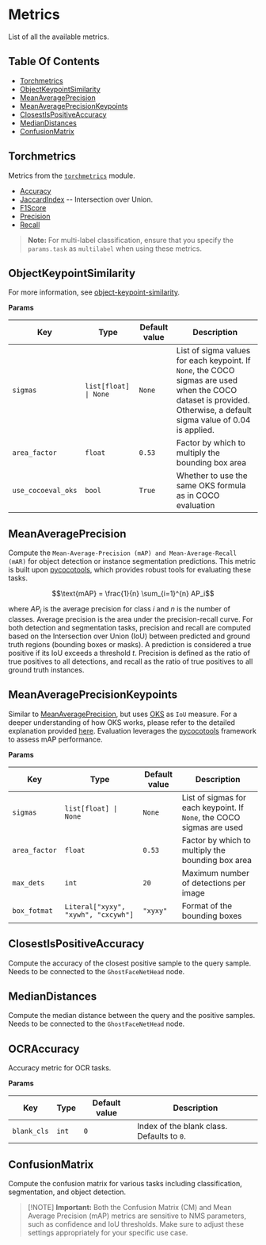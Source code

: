 # Metrics

List of all the available metrics.

## Table Of Contents

- [Torchmetrics](#torchmetrics)
- [ObjectKeypointSimilarity](#objectkeypointsimilarity)
- [MeanAveragePrecision](#meanaverageprecision)
- [MeanAveragePrecisionKeypoints](#meanaverageprecisionkeypoints)
- [ClosestIsPositiveAccuracy](#closestispositiveaccuracy)
- [MedianDistances](#mediandistances)
- [ConfusionMatrix](#confusionmatrix)

## Torchmetrics

Metrics from the [`torchmetrics`](https://lightning.ai/docs/torchmetrics/stable/) module.

- [Accuracy](https://lightning.ai/docs/torchmetrics/stable/classification/accuracy.html)
- [JaccardIndex](https://lightning.ai/docs/torchmetrics/stable/classification/jaccard_index.html) -- Intersection over Union.
- [F1Score](https://lightning.ai/docs/torchmetrics/stable/classification/f1_score.html)
- [Precision](https://lightning.ai/docs/torchmetrics/stable/classification/precision.html)
- [Recall](https://lightning.ai/docs/torchmetrics/stable/classification/recall.html)

> **Note:** For multi-label classification, ensure that you specify the `params.task` as `multilabel` when using these metrics.

## ObjectKeypointSimilarity

For more information, see [object-keypoint-similarity](https://learnopencv.com/object-keypoint-similarity/).

**Params**

| Key                | Type                  | Default value | Description                                                                                                                                                         |
| ------------------ | --------------------- | ------------- | ------------------------------------------------------------------------------------------------------------------------------------------------------------------- |
| `sigmas`           | `list[float] \| None` | `None`        | List of sigma values for each keypoint. If `None`, the COCO sigmas are used when the COCO dataset is provided. Otherwise, a default sigma value of 0.04 is applied. |
| `area_factor`      | `float`               | `0.53`        | Factor by which to multiply the bounding box area                                                                                                                   |
| `use_cocoeval_oks` | `bool`                | `True`        | Whether to use the same OKS formula as in COCO evaluation                                                                                                           |

## MeanAveragePrecision

Compute the `Mean-Average-Precision (mAP) and Mean-Average-Recall (mAR)` for object detection or instance segmentation predictions. This metric is built upon [pycocotools](https://github.com/cocodataset/cocoapi), which provides robust tools for evaluating these tasks.

```math
\text{mAP} = \frac{1}{n} \sum_{i=1}^{n} AP_i
```

where $AP_i$ is the average precision for class $i$ and $n$ is the number of classes. Average precision is the area under the precision-recall curve. For both detection and segmentation tasks, precision and recall are computed based on the Intersection over Union (IoU) between predicted and ground truth regions (bounding boxes or masks). A prediction is considered a true positive if its IoU exceeds a threshold $t$. Precision is defined as the ratio of true positives to all detections, and recall as the ratio of true positives to all ground truth instances.

## MeanAveragePrecisionKeypoints

Similar to [MeanAveragePrecision](#meanaverageprecision), but uses [OKS](#objectkeypointsimilarity) as `IoU` measure.
For a deeper understanding of how OKS works, please refer to the detailed explanation provided [here](https://learnopencv.com/object-keypoint-similarity/).
Evaluation leverages the [pycocotools](https://github.com/cocodataset/cocoapi) framework to assess mAP performance.

**Params**

| Key           | Type                                | Default value | Description                                                           |
| ------------- | ----------------------------------- | ------------- | --------------------------------------------------------------------- |
| `sigmas`      | `list[float] \| None`               | `None`        | List of sigmas for each keypoint. If `None`, the COCO sigmas are used |
| `area_factor` | `float`                             | `0.53`        | Factor by which to multiply the bounding box area                     |
| `max_dets`    | `int`                               | `20`          | Maximum number of detections per image                                |
| `box_fotmat`  | `Literal["xyxy", "xywh", "cxcywh"]` | `"xyxy"`      | Format of the bounding boxes                                          |

## ClosestIsPositiveAccuracy

Compute the accuracy of the closest positive sample to the query sample.
Needs to be connected to the `GhostFaceNetHead` node.

## MedianDistances

Compute the median distance between the query and the positive samples.
Needs to be connected to the `GhostFaceNetHead` node.

## OCRAccuracy

Accuracy metric for OCR tasks.

**Params**

| Key         | Type  | Default value | Description                                |
| ----------- | ----- | ------------- | ------------------------------------------ |
| `blank_cls` | `int` | `0`           | Index of the blank class. Defaults to `0`. |

## ConfusionMatrix

Compute the confusion matrix for various tasks including classification, segmentation, and object detection.

> \[!NOTE\]
> **Important:** Both the Confusion Matrix (CM) and Mean Average Precision (mAP) metrics are sensitive to NMS parameters, such as confidence and IoU thresholds. Make sure to adjust these settings appropriately for your specific use case.
